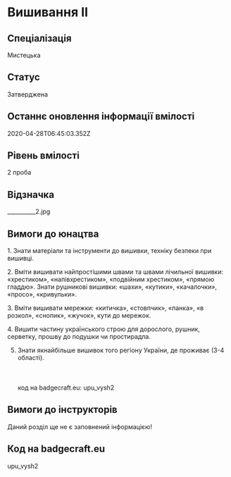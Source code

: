# Вишивання ІІ

## Спеціалізація

Мистецька

## Статус

Затверджена

## Останнє оновлення інформації вмілості

2020-04-28T06:45:03.352Z

## Рівень вмілості

2 проба

## Відзначка

__________2.jpg

## Вимоги до юнацтва

<p>1. Знати матеріали та інструменти до вишивки, техніку безпеки
при вишивці.</p>

<p>2. Вміти вишивати найпростішими швами та швами лічильної
вишивки: «хрестиком», «напівхрестиком», «подвійним хрестиком», «прямою гладдю».
Знати рушникові вишивки: «шахи», «кутики», «качалочки», «просо», «кривульки».</p>

<p>3. Вміти вишивати мережки: «китичка», «стовпчик», «панка», «в
розкол», «снопик», «жучок», кути до мережок.</p>

<p>4. Вишити частину українського строю для дорослого, рушник, серветку,
прошву до подушки чи простирадла.</p>

5. Знати якнайбільше вишивок того регіону України, де проживає (3-4
області).<br><br><br><br>код на badgecraft.eu: upu_vysh2<br>

## Вимоги до інструкторів

Даний розділ ще не є заповнений інформацією!

## Код на badgecraft.eu

upu_vysh2